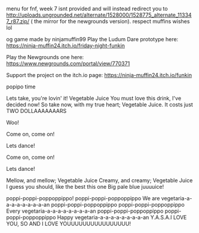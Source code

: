 menu for fnf, week 7 isnt provided and will instead redirect you to http://uploads.ungrounded.net/alternate/1528000/1528775_alternate_113347_r87.zip/ (
the mirror for the newgrounds version). respect muffins wishes lol


og game made by ninjamuffin99
Play the Ludum Dare prototype here: https://ninja-muffin24.itch.io/friday-night-funkin 

Play the Newgrounds one here: https://www.newgrounds.com/portal/view/770371 

Support the project on the itch.io page: https://ninja-muffin24.itch.io/funkin





















































popipo time


Lets take, you're lovin' it! Vegetable Juice
You must love this drink, I've decided now!
So take now, with my true heart; Vegetable Juice.
It costs just TWO DOLLAAAAAAARS

Woo!

Come on, come on!

Lets dance!

Come on, come on!

Lets dance!

Mellow, and mellow; Vegetable Juice
Creamy, and creamy; Vegetable Juice
I guess you should, like the best this one
Big pale blue juuuuice!

poppi-poppi-poppoppippo!
poppi-poppi-poppoppippo
We are vegetaria-a-a-a-a-a-a-a-a-an
poppi-poppi-poppoppippo
poppi-poppi-poppoppippo
Every vegetaria-a-a-a-a-a-a-a-a-an
poppi-poppi-poppoppippo
poppi-poppi-poppoppippo
Happy vegetaria-a-a-a-a-a-a-a-a-an
Y.A.S.A.I LOVE YOU, SO AND I LOVE YOUUUUUUUUUUUUUUUU!
